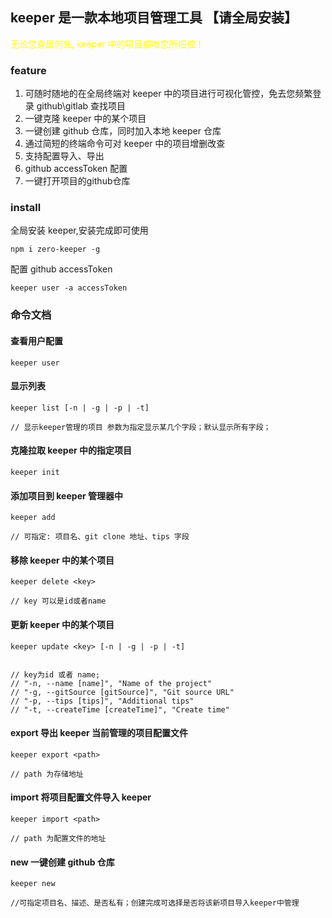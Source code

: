## keeper 是一款本地项目管理工具 【请全局安装】

<span style="color: yellow;">无论您身居何处, keeper 中的项目都唯您所把控！</span>

### feature

1. 可随时随地的在全局终端对 keeper 中的项目进行可视化管控，免去您频繁登录 github\gitlab 查找项目
2. 一键克隆 keeper 中的某个项目
3. 一键创建 github 仓库，同时加入本地 keeper 仓库
4. 通过简短的终端命令可对 keeper 中的项目增删改查
5. 支持配置导入、导出
6. github accessToken 配置
7. 一键打开项目的github仓库

### install

全局安装 keeper,安装完成即可使用

```
npm i zero-keeper -g
```

配置 github accessToken

```
keeper user -a accessToken

```

### 命令文档

#### 查看用户配置

```
keeper user

```

#### 显示列表

```
keeper list [-n | -g | -p | -t]

// 显示keeper管理的项目 参数为指定显示某几个字段；默认显示所有字段；

```

#### 克隆拉取 keeper 中的指定项目

```
keeper init

```

#### 添加项目到 keeper 管理器中

```
keeper add

// 可指定: 项目名、git clone 地址、tips 字段

```

#### 移除 keeper 中的某个项目

```
keeper delete <key>

// key 可以是id或者name

```

#### 更新 keeper 中的某个项目

```
keeper update <key> [-n | -g | -p | -t]


// key为id 或者 name;
// "-n, --name [name]", "Name of the project"
// "-g, --gitSource [gitSource]", "Git source URL"
// "-p, --tips [tips]", "Additional tips"
// "-t, --createTime [createTime]", "Create time"
```

#### export 导出 keeper 当前管理的项目配置文件

```
keeper export <path>

// path 为存储地址

```

#### import 将项目配置文件导入 keeper

```
keeper import <path>

// path 为配置文件的地址

```

#### new 一键创建 github 仓库

```
keeper new

//可指定项目名、描述、是否私有；创建完成可选择是否将该新项目导入keeper中管理

```
